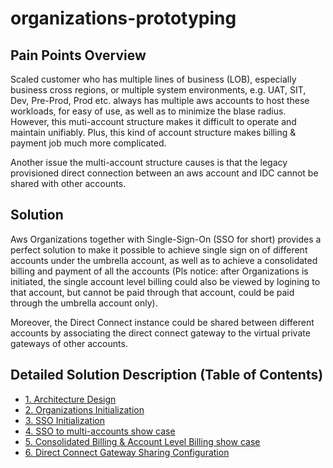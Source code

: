 # organizations-prototyping

## Pain Points Overview
Scaled customer who has multiple lines of business (LOB), especially business cross regions, or multiple system environments, e.g. UAT, SIT, Dev, Pre-Prod, Prod etc. always has multiple aws accounts to host these workloads, for easy of use, as well as to minimize the blase radius. However, this muti-account structure makes it difficult to operate and maintain unifiably. Plus, this kind of account structure makes billing & payment job much more complicated. 

Another issue the multi-account structure causes is that the legacy provisioned direct connection between an aws account and IDC cannot be shared with other accounts. 

## Solution
Aws Organizations together with Single-Sign-On (SSO for short) provides a perfect solution to make it possible to achieve single sign on of different accounts under the umbrella account, as well as to achieve a consolidated billing and payment of all the accounts (Pls notice: after Organizations is initiated, the single account level billing could also be viewed by logining to that account, but cannot be paid through that account, could be paid through the umbrella account only).

Moreover, the Direct Connect instance could be shared between different accounts by associating the direct connect gateway to the virtual private gateways of other accounts.

## Detailed Solution Description (Table of Contents)
- [1. Architecture Design](https://github.com/symeta/organizations-prototyping/tree/Architecture-Design)
- [2. Organizations Initialization](https://github.com/symeta/organizations-prototyping/tree/organization-initialization)
- [3. SSO Initialization](https://github.com/symeta/organizations-prototyping/tree/sso-initialization)
- [4. SSO to multi-accounts show case](https://github.com/symeta/organizations-prototyping/tree/sso-to-multi-accounts-show-case)
- [5. Consolidated Billing & Account Level Billing show case](https://github.com/symeta/organizations-prototyping/tree/Consolidated-Billing-&-Account-Level-Billing-show-case)
- [6. Direct Connect Gateway Sharing Configuration](https://github.com/symeta/organizations-prototyping/tree/Direct-Connect-Gateway-Sharing-Configuration)


